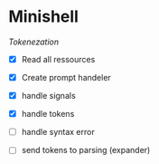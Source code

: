 # Minishell
 *Tokenezation*
- [X] Read all ressources
- [X] Create prompt handeler 
- [X] handle signals
- [X] handle tokens
- [ ] handle syntax error
- [ ] send tokens to parsing (expander)


 